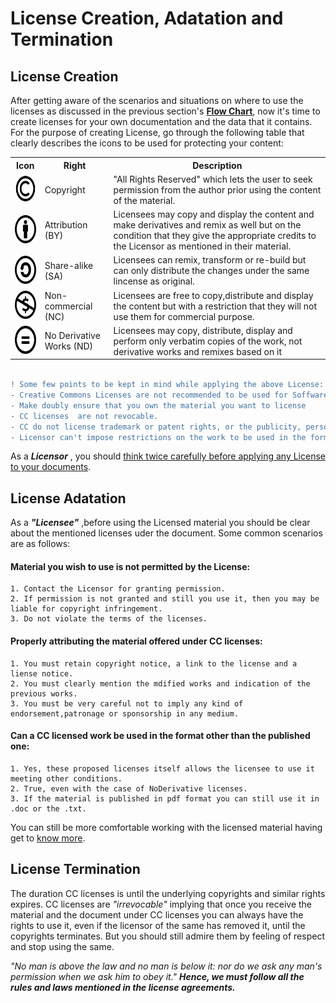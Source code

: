 # License Creation, Adatation and Termination
## License Creation
After getting aware of the scenarios and situations on where to use the licenses as discussed in the previous section's [**Flow Chart**](/flow_chart.png), now it's time to create licenses for your own documentation and the data that it contains.
For the purpose of creating License, go through the following table that clearly describes the icons to be used for protecting your content:


<table>
 
  <tr>
    <th>Icon</th>
    <th>Right</th>
      <th>Description</th>
  </tr>
     <tr>
        <td><img src="index.png" alt="" height=45 width=50></img>
        <td>Copyright</td>
        <td>"All Rights Reserved" which lets the user to seek permission from the author prior using the content of the material.  </td>
    </tr>
    <tr>
        <td><img src="1.png" alt="" height=45 width=50></img>
        <td>Attribution (BY) </td>
        <td>Licensees may copy and display the content and make derivatives and remix as well but on the condition that they give the appropriate credits to the Licensor as mentioned in their material.</td>
    </tr>
    <tr>
        <td><img src="2.png" alt="" height=45 width=50></img>
        <td>Share-alike (SA) </td>
        <td>Licensees can remix, transform or re-build but can only distribute the changes under the same lincense as original. </td>
    </tr>
    <tr>
        <td><img src="3.png" alt="" height=45 width=50></img>
        <td>Non-commercial (NC) </td>
        <td> Licensees are free to copy,distribute and display the content but with a restriction that they will not use them for commercial purpose.</td>
    </tr>
    <tr>
        <td><img src="4.png" alt="" height=45 width=50></img>
        <td>No Derivative Works (ND) </td>
        <td>Licensees may copy, distribute, display and perform only verbatim copies of the work, not derivative works and remixes based on it </td>
    </tr>
  
</table>

```diff

! Some few points to be kept in mind while applying the above License:
- Creative Commons Licenses are not recommended to be used for Soffware. 
- Make doubly ensure that you own the material you want to license
- CC licenses  are not revocable. 
- CC do not license trademark or patent rights, or the publicity, personality, and privacy rights.
- Licensor can't impose restrictions on the work to be used in the format other than the published one.
```
As a ***Licensor*** , you should [think twice carefully before applying any License to your documents](https://creativecommons.org/faq/#what-things-should-i-think-about-before-i-apply-a-creative-commons-license).

## License Adatation
As a ***"Licensee"*** ,before using the Licensed material you should be clear about the mentioned licenses uder the document.
Some common scenarios are as follows:
  #### __Material you wish to use is not permitted by the License:__
    1. Contact the Licensor for granting permission.
    2. If permission is not granted and still you use it, then you may be liable for copyright infringement.
    3. Do not violate the terms of the licenses.
 #### __Properly attributing the material offered under CC licenses:__
    1. You must retain copyright notice, a link to the license and a liense notice.
    2. You must clearly mention the mdified works and indication of the previous works. 
    3. You must be very careful not to imply any kind of endorsement,patronage or sponsorship in any medium.
#### __Can a CC licensed work be used in the format other than the published one:__
    1. Yes, these proposed licenses itself allows the licensee to use it meeting other conditions.
    2. True, even with the case of NoDerivative licenses. 
    3. If the material is published in pdf format you can still use it in .doc or the .txt.

You can still be more comfortable working with the licensed material having get to [know more](https://creativecommons.org/faq/#for-licensees).

## License Termination
The duration CC licenses is until the underlying copyrights and similar rights expires. CC licenses are *"irrevocable"* implying that once you receive the material and the document under CC licenses you can always have the rights to use it, even if the licensor of the same has removed it, until the copyrights terminates. But you should still admire them by feeling of respect and stop using the same. 

*"No man is above the law and no man is below it: nor do we ask any man's permission when we ask him to obey it."*
***Hence, we must follow all the rules and laws mentioned in the license agreements.***






